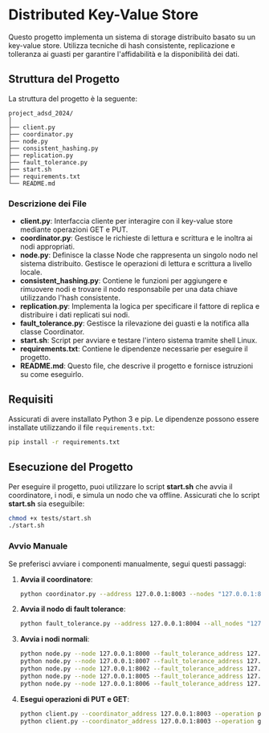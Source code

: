 # Distributed Key-Value Store

Questo progetto implementa un sistema di storage distribuito basato su un key-value store. Utilizza tecniche di hash consistente, replicazione e tolleranza ai guasti per garantire l'affidabilità e la disponibilità dei dati.

## Struttura del Progetto

La struttura del progetto è la seguente:

```plaintext
project_adsd_2024/
│
├── client.py
├── coordinator.py
├── node.py
├── consistent_hashing.py
├── replication.py
├── fault_tolerance.py
├── start.sh
├── requirements.txt
└── README.md
```

### Descrizione dei File

- **client.py**: Interfaccia cliente per interagire con il key-value store mediante operazioni GET e PUT.
- **coordinator.py**: Gestisce le richieste di lettura e scrittura e le inoltra ai nodi appropriati.
- **node.py**: Definisce la classe Node che rappresenta un singolo nodo nel sistema distribuito. Gestisce le operazioni di lettura e scrittura a livello locale.
- **consistent_hashing.py**: Contiene le funzioni per aggiungere e rimuovere nodi e trovare il nodo responsabile per una data chiave utilizzando l'hash consistente.
- **replication.py**: Implementa la logica per specificare il fattore di replica e distribuire i dati replicati sui nodi.
- **fault_tolerance.py**: Gestisce la rilevazione dei guasti e la notifica alla classe Coordinator.
- **start.sh**: Script per avviare e testare l'intero sistema tramite shell Linux.
- **requirements.txt**: Contiene le dipendenze necessarie per eseguire il progetto.
- **README.md**: Questo file, che descrive il progetto e fornisce istruzioni su come eseguirlo.

## Requisiti

Assicurati di avere installato Python 3 e pip. Le dipendenze possono essere installate utilizzando il file `requirements.txt`:

```sh
pip install -r requirements.txt
```

## Esecuzione del Progetto

Per eseguire il progetto, puoi utilizzare lo script **start.sh** che avvia il coordinatore, i nodi, e simula un nodo che va offline. Assicurati che lo script **start.sh** sia eseguibile:

```sh
chmod +x tests/start.sh
./start.sh
```

### Avvio Manuale

Se preferisci avviare i componenti manualmente, segui questi passaggi:

1. **Avvia il coordinatore**:
    ```sh
    python coordinator.py --address 127.0.0.1:8003 --nodes "127.0.0.1:8000,127.0.0.1:8007,127.0.0.1:8002,127.0.0.1:8005,127.0.0.1:8006" --replication_factor 3 --quorum_write 3 --quorum_read 3
    ```

2. **Avvia il nodo di fault tolerance**:
    ```sh
    python fault_tolerance.py --address 127.0.0.1:8004 --all_nodes "127.0.0.1:8000,127.0.0.1:8007,127.0.0.1:8002,127.0.0.1:8005,127.0.0.1:8006" --coordinator_address 127.0.0.1:8003
    ```

3. **Avvia i nodi normali**:
    ```sh
    python node.py --node 127.0.0.1:8000 --fault_tolerance_address 127.0.0.1:8004 &
    python node.py --node 127.0.0.1:8007 --fault_tolerance_address 127.0.0.1:8004 &
    python node.py --node 127.0.0.1:8002 --fault_tolerance_address 127.0.0.1:8004 &
    python node.py --node 127.0.0.1:8005 --fault_tolerance_address 127.0.0.1:8004 &
    python node.py --node 127.0.0.1:8006 --fault_tolerance_address 127.0.0.1:8004 &
    ```

4. **Esegui operazioni di PUT e GET**:
    ```sh
    python client.py --coordinator_address 127.0.0.1:8003 --operation put --key name --value Alice
    python client.py --coordinator_address 127.0.0.1:8003 --operation get --key name
    ```